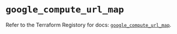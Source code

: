 # `google_compute_url_map`

Refer to the Terraform Registory for docs: [`google_compute_url_map`](https://registry.terraform.io/providers/hashicorp/google-beta/4.71.0/docs/resources/google_compute_url_map).
